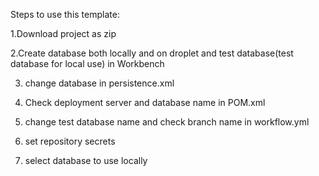 Steps to use this template:

1.Download project as zip

2.Create database both locally and on droplet and test database(test database for local use) in Workbench 

3. change database in persistence.xml

4. Check deployment server and database name in POM.xml

5. change test database name and check branch name in workflow.yml

6. set repository secrets

7. select database to use locally 



